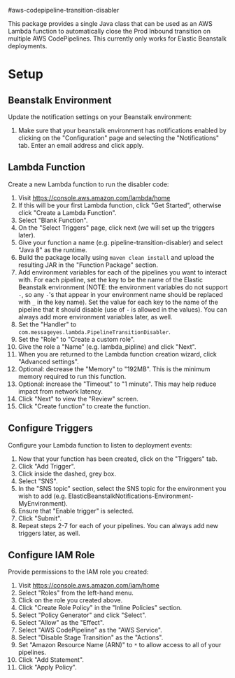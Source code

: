 #aws-codepipeline-transition-disabler

This package provides a single Java class that can be used as an AWS Lambda function to automatically close the Prod Inbound transition on multiple AWS CodePipelines. This currently only works for Elastic Beanstalk deployments.

# Setup

## Beanstalk Environment

Update the notification settings on your Beanstalk environment:

1. Make sure that your beanstalk environment has notifications enabled by clicking on the "Configuration" page and selecting the "Notifications" tab. Enter an email address and click apply.

## Lambda Function

Create a new Lambda function to run the disabler code:

1. Visit https://console.aws.amazon.com/lambda/home
2. If this will be your first Lambda function, click "Get Started", otherwise click "Create a Lambda Function".
3. Select "Blank Function".
4. On the "Select Triggers" page, click next (we will set up the triggers later).
5. Give your function a name (e.g. pipeline-transition-disabler) and select "Java 8" as the runtime.
6. Build the package locally using `maven clean install` and upload the resulting JAR in the "Function Package" section.
7. Add environment variables for each of the pipelines you want to interact with. For each pipeline, set the key to be the name of the Elastic Beanstalk environment (NOTE: the environment variables do not support `-`, so any `-`'s that appear in your environment name should be replaced with `_` in the key name). Set the value for each key to the name of the pipeline that it should disable (use of `-` is allowed in the values). You can always add more environment variables later, as well.
8. Set the "Handler" to `com.messageyes.lambda.PipelineTransitionDisabler`.
9. Set the "Role" to "Create a custom role".
10. Give the role a "Name" (e.g. lambda_pipline) and click "Next".
11. When you are returned to the Lambda function creation wizard, click "Advanced settings".
12. Optional: decrease the "Memory" to "192MB". This is the minimum memory required to run this function.
13. Optional: increase the "Timeout" to "1 minute". This may help reduce impact from network latency.
14. Click "Next" to view the "Review" screen.
15. Click "Create function" to create the function.

## Configure Triggers

Configure your Lambda function to listen to deployment events:

1. Now that your function has been created, click on the "Triggers" tab.
2. Click "Add Trigger".
3. Click inside the dashed, grey box.
4. Select "SNS".
5. In the "SNS topic" section, select the SNS topic for the environment you wish to add (e.g. ElasticBeanstalkNotifications-Environment-MyEnvironment).
6. Ensure that "Enable trigger" is selected.
7. Click "Submit".
8. Repeat steps 2-7 for each of your pipelines. You can always add new triggers later, as well.

## Configure IAM Role

Provide permissions to the IAM role you created:

1. Visit https://console.aws.amazon.com/iam/home
2. Select "Roles" from the left-hand menu.
3. Click on the role you created above.
4. Click "Create Role Policy" in the "Inline Policies" section.
5. Select "Policy Generator" and click "Select".
6. Select "Allow" as the "Effect".
7. Select "AWS CodePipeline" as the "AWS Service".
8. Select "Disable Stage Transition" as the "Actions".
9. Set "Amazon Resource Name (ARN)" to `*` to allow access to all of your pipelines.
10. Click "Add Statement".
11. Click "Apply Policy".